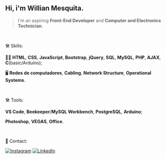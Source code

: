 ## Hi, i'm Willian Mesquita.

> I'm an aspiring **Front-End Developer** and **Computer and Electronics Technician**.

<br>

🛠 Skills:

👨‍💻 **HTML**, **CSS**, **JavaScript**, **Bootstrap**, **jQuery**, **SQL**, **MySQL**, **PHP**, **AJAX**, **C**(basic/Arduino);

🖥 **Redes de computadores**, **Cabling**, **Network Structure**, **Operational Systems**.

<br>

🛠 Tools:

**VS Code**, **Beekeeper**/**MySQL Workbench**, **PostgreSQL**, **Arduino**;

**Photoshop**, **VEGAS**, **Office**.

<br>

📧 Contact:

[![Instagram](https://lh3.googleusercontent.com/lQZnvEHb3IhtanvJTvuozhVD_3nCIRE768fr58GjueBzklpBG4dMEBjnTUXkGMDD9PaU7p5NdKgjoO3iEhuGLuvqfYtSRXpxsVky9uFUPJ0qppZjXzqM8gQa6wKt1D2Yk9L6FZ381qXJL6QbIO8vYL0Z4aj-3Fv7BWnJ5TSa7Rh7uyyPy9FBiTxK9FACJSzkAvRfboS4wTWPeh0y2Hon7_VLGtYGRA8yfG8M3g3ltOk-BT2V7Bmt9cjRISfqNGboOLexZhBi4G89P8_p1upbMsSqGxeIE-v2JROw6jO4BHd5YwNmXb03JVGtxxGesFg1uzH_T1QT6b5qvJMThVIGYoirX3dD2bMMUeXt0WPeFCPB3Rms9NLlIngpAyyzWaMAuUKbKeQ5SFYMfHZJg6CukE3f-C_F7OjGlBAFzxl4ZwEm4oOx202XGgrW0PPWDKLQjqg6RsB20lCJvlSA6xpsA50tWECIDAgGN0S7Pg5o3dAZEms76ttxa7sSk4-4woOK_G7awXLLg0VFZwVc49JONk__ZpUpGf2HiLyjLE7v2o6vviDO6y6flz21kfNEYVyF5oD7mj_FNszT5AxwbUNjw12Z3M_DBcUPrDDnj-xcOgdKiiVtn2scwU5_5WB8O2UXczt5_Ti-mt3hDzQ8iEdJSQZhCcDDzqdsm0yBr085bnTjVLIeIJtGqnniqnoGOlw5kTsMa98_SK3JRjoXaiwM1sfP=w123-h32-no?authuser=1)](https://www.instagram.com/reaperclown/)      [![LinkedIn](https://lh3.googleusercontent.com/BXwjKqciQ5p8MJzkAjCHopVG62Nbqv2d6mGlc_QmYdlcpIMaAZheGMRl5AMxof8YYJkGzY8lTYj4145vFpozhyrlkdKpMvoZAKSjZynx6JnzcffdVEetb6hWJbfNj5o-ofwK_KM9lBM2vipggAxMAsFw6S2sBRpBY22l0slRqLhwDhCKbWPV3ewRwed-4eZrhTKc2CU1AX_Vxqx8y0yEc3ZUaMFOhLvqanf8gujuBMbQ5Sl1J_3tsLQDf-FbDZSJKuX-vcnAJlSZuFJhv5CCJi0Z4LWsZ44NQFDKZnFtBKXm-576N2Vu-SDTCgVWC7BlyEAYwjBc9ptAYdX1Rw8--1cwt-Fy69JejI0buxA1dqfN_TU1Kzoka46FFBGgGT0gdWSxkvTNzV9-W2_n9R_QqaAf_1a5XD1Umf5K8O7pnnfTG2IEEbbwaJ2QFY0asn2A7B5ROlIdroojPQ6LKM-20VMaqjR6xXaOqrraxBPSnqEeDJzoahM4Goqsg1kEd1bLhWTIKkYaLw8eY0J-DhHwfsNMwFPwSwX8Rg-MtUZHlgMNi8MKVwWzSVsbe0nf53dpYypb97Qg0iWn02VtWEMHWoYcHVAj-u1-qDIAmNqZcbzRfEkefczwOlREhcyqF5Se7kAp--TUK8p3JUs2sX8sODVmBlRVQSdw7q6LQ1HRJ6fQkhpGNCDV1bk0mjoyVYaKFhL5lHpBtck2967xUFZ9YaSL=w123-h32-no?authuser=1)](https://www.linkedin.com/in/willian-mesquita/)

<!---
ReaperClown/ReaperClown is a ✨ special ✨ repository because its `README.md` (this file) appears on your GitHub profile.
You can click the Preview link to take a look at your changes.
--->
